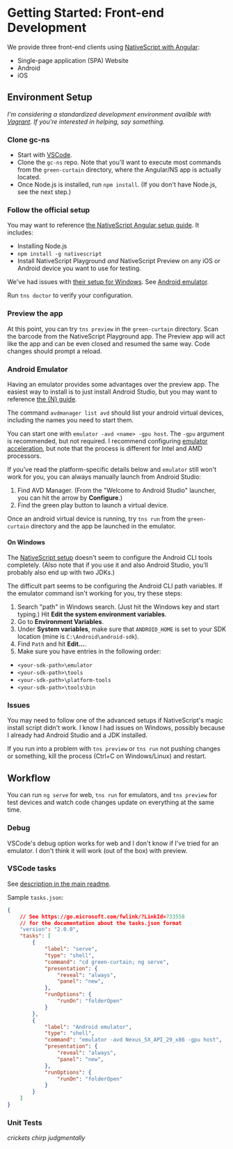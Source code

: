# Getting Started: Front-end Development #

We provide three front-end clients using [NativeScript with Angular](https://docs.nativescript.org/angular):
* Single-page application (SPA) Website
* Android 
* iOS

## Environment Setup ##
<a name="setup"></a>

*I'm considering a standardized development environment availble with [Vagrant](vagrantup.com). If you're interested in helping, say something.*

### Clone gc-ns ###

* Start with [VSCode](https://code.visualstudio.com/).
* Clone the `gc-ns` repo. Note that you'll want to execute most commands from the `green-curtain` directory, where the Angular/NS app is actually located.
* Once Node.js is installed, run `npm install`. (If you don't have Node.js, see the next step.)

### Follow the official setup ###

You may want to reference [the NativeScript Angular setup guide](https://docs.nativescript.org/angular/start/quick-setup). It includes:
* Installing Node.js
* `npm install -g nativescript`
*  Install NativeScript Playground _and_ NativeScript Preview on any iOS or Android device you want to use for testing. 

We've had issues with [their setup for Windows](https://docs.nativescript.org/angular/start/ns-setup-win). See [Android emulator](#android-emulator).

Run `tns doctor` to verify your configuration.

### Preview the app ##
<a name="preview-app"></a>

At this point, you can try `tns preview` in the `green-curtain` directory. Scan the barcode from the NativeScript Playground app. The Preview app will act like the app and can be even closed and resumed the same way. Code changes should prompt a reload.

### Android Emulator ### 
<a name="android-emulator"></a>

Having an emulator provides some advantages over the preview app. The easiest way to install is to just install Android Studio, but you may want to reference [the {N} guide](https://docs.nativescript.org/angular/tooling/android-virtual-devices).

The command `avdmanager list avd` should list your android virtual devices, including the names you need to start them.

You can start one with `emulator -avd <name> -gpu host`. The `-gpu` argument is recommended, but not required. I recommend configuring [emulator acceleration](https://developer.android.com/studio/run/emulator-acceleration), but note that the process is different for Intel and AMD processors.

If you've read the platform-specific details below and `emulator` still won't work for you, you can always manually launch from Android Studio:
1. Find AVD Manager. (From the "Welcome to Android Studio" launcher, you can hit the arrow by **Configure**.)
2. Find the green play button to launch a virtual device.

Once an android virtual device is running, try `tns run` from the `green-curtain` directory and the app be launched in the emulator.

#### On Windows ####
The [NativeScript setup](https://docs.nativescript.org/angular/start/ns-setup-win#setup-steps) doesn't seem to configure the Android CLI tools completely. (Also note that if you use it and also Android Studio, you'll probably also end up with two JDKs.)

The difficult part seems to be configuring the Android CLI path variables. If the emulator command isn't working for you, try these steps:
1. Search "path" in Windows search. (Just hit the Windows key and start typing.) Hit **Edit the system environment variables**.
2. Go to **Environment Variables**.
3. Under **System variables**, make sure that `ANDROID_HOME` is set to your SDK location (mine is `C:\Android\android-sdk`). 
4. Find `Path` and hit **Edit...**.
5. Make sure you have entries in the following order:
- `<your-sdk-path>\emulator`
- `<your-sdk-path>\tools`
- `<your-sdk-path>\platform-tools`
- `<your-sdk-path>\tools\bin`

### Issues ###
<a name="issues"></a>

You may need to follow one of the advanced setups if NativeScript's magic install script didn't work. I know I had issues on Windows, possibly because I already had Android Studio and a JDK installed.

If you run into a problem with `tns preview` or `tns run` not pushing changes or something, kill the process (Ctrl+C on Windows/Linux) and restart.

## Workflow ##
<a name="workflow"></a>

You can run `ng serve` for web, `tns run` for emulators, and `tns preview` for test devices and watch code changes update on everything at the same time.

### Debug ###

VSCode's debug option works for web and I don't know if I've tried for an emulator. I don't think it will work (out of the box) with preview.

### VSCode tasks ###
See [description in the main readme](readme.md#tasks).

Sample `tasks.json`:
```json
{
    // See https://go.microsoft.com/fwlink/?LinkId=733558
    // for the documentation about the tasks.json format
    "version": "2.0.0",
    "tasks": [
        {
            "label": "serve",
            "type": "shell",
            "command": "cd green-curtain; ng serve",
            "presentation": {
                "reveal": "always",
                "panel": "new",
            },
            "runOptions": {
                "runOn": "folderOpen"
            }
        },
        {
            "label": "Android emulator",
            "type": "shell",
            "command": "emulator -avd Nexus_5X_API_29_x86 -gpu host",
            "presentation": {
                "reveal": "always",
                "panel": "new",
            },
            "runOptions": {
                "runOn": "folderOpen"
            }
        }
    ]
}
```

### Unit Tests ###

*crickets chirp judgmentally*